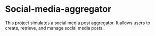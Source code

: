 # Social-media-aggregator
This project simulates a social media post aggregator. It allows users to create, retrieve, and manage social media posts.
